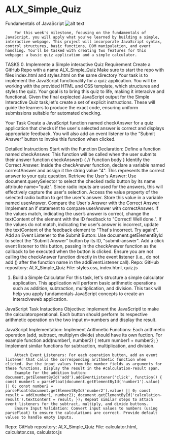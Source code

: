 # ALX_Simple_Quiz
Fundamentals of JavaScript
![alt text](img.jpg)

        For this week's milestone, focusing on the fundamentals of JavaScript, you will apply what you've learned by building a simple, interactive webpage. This project will incorporate JavaScript syntax, control structures, basic functions, DOM manipulation, and event handling. You'll be tasked with creating two features for this webpage: a basic quiz application and a simple calculator.

TASKS
0. Implemente a Simple interactive Quiz
Requirement
        Create a GitHub Repo with a name ALX_Simple_Quiz
        Make sure to start the repo with files index.html and styles.html on the same directory
        Your task is to implement the JavaScript functionality for a quiz application. You will be working with the provided HTML and CSS template, which structures and styles the quiz. Your goal is to bring this quiz to life, making it interacive and functional. Given the final explected JavaScript output for the Simple Interactive Quiz task,let's create a set of explicit instructions. These will guide the learners to produce the exact code, ensuring uniform submissions suitable for automated checking.

Your Task
        Create a JavaScript function named checkAnswer for a quiz application that checks if the user's selected answer is correct and displays appropriate feedback. You will also add an event listener to the “Submit Answer” button to invoke this function when clicked.

Detailed Instructions
        Start with the Function Declaration:
        Define a function named checkAnswer. This function will be called when the user submits their answer
        function checkAnswer() { // Function body }
        Identify the Correct Answer:
        Inside the checkAnswer function, declare a variable named correctAnswer and assign it the string value "4". This represents the correct answer to your quiz question.
        Retrieve the User's Answer:
        Use document.querySelector to select the checked radio button by its name attribute name="quiz". Since radio inputs are used for the answers, this will effectively capture the user's selection.
        Access the value property of the selected radio button to get the user's answer. Store this value in a variable named userAnswer.
        Compare the User's Answer with the Correct Answer
        Implement an if statement to compare userAnswer with correctAnswer.
        If the values match, indicating the user’s answer is correct, change the textContent of the element with the ID feedback to "Correct! Well done.".
        If the values do not match, indicating the user’s answer is incorrect, update the textContent of the feedback element to "That's incorrect. Try again!".
        Add an Event Listener to the Submit Button:
        Use document.getElementById to select the “Submit Answer” button by its ID, "submit-answer".
        Add a click event listener to this button, passing in the checkAnswer function as the callback to be executed when the button is clicked. Ensure you are not calling the checkAnswer function directly in the event listener (i.e., do not add () after the function name in the addEventListener call).
Repo:
        GitHub repository: ALX_Simple_Quiz
        File: styles.css, index.html, quiz.js
1. Build a Simple Calculator
        For this task, let's structure a simple calculator application. This application will perform basic arithmetic operations such as addition, subtraction, multiplication, and division. This task will help you apply fundamentals JavaScript concepts to create an interaciveweb application.

JavaScript Task Instuctions
        Objective: Implement the JavaScriptl to make the calculatoroperational. Each button should perform its respective arithmetic operation on the two input m=numbers and display the result.

JavaScript Implementation:
        Implement Arithmetic Functions: Each arithmetic operation (add, subtract, multiplym divide) should have its own fuction. For example
        function add(number1, number2) { return number1 + number2; } Implement similar functions for subtraction, multiplication, and division.

        Attach Event Listeners: For each operation button, add an event listener that calls the corresponding arithmetic function when clicked. Use the input values from the number fields as arguments for these functions. Display the result in the #calculation-result span.
        Example for the addition button: document.getElementById('add').addEventListener('click', function() { const number1 = parseFloat(document.getElementById('number1').value) || 0; const number2 = parseFloat(document.getElementById('number2').value) || 0; const result = add(number1, number2); document.getElementById('calculation-result').textContent = result; }); Repeat similar steps to attach event listeners for the subtract, multiply, and divide buttons.
        Ensure Input Validation: Convert input values to numbers (using parseFloat) to ensure the calculations are correct. Provide default values to handle empty inputs.
Repo:
        GitHub repository: ALX_Simple_Quiz
        File: calculator.html, calculator.css, calculator.js
